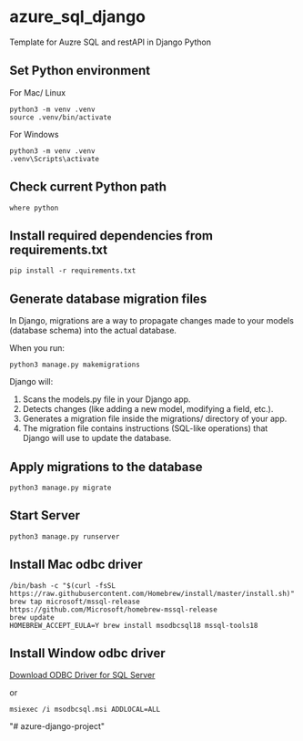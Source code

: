 # azure_sql_django

Template for Auzre SQL and restAPI in Django Python

## Set Python environment

For Mac/ Linux
```
python3 -m venv .venv  
source .venv/bin/activate 
```

For Windows
```
python3 -m venv .venv  
.venv\Scripts\activate
```

## Check current Python path

```
where python
```

## Install required dependencies from requirements.txt

```
pip install -r requirements.txt
```

## Generate database migration files
In Django, migrations are a way to propagate changes made to your models (database schema) into the actual database.

When you run:
```
python3 manage.py makemigrations
```

Django will:
1. Scans the models.py file in your Django app.
2. Detects changes (like adding a new model, modifying a field, etc.).
3. Generates a migration file inside the migrations/ directory of your app.
4. The migration file contains instructions (SQL-like operations) that Django will use to update the database.
   
## Apply migrations to the database

```
python3 manage.py migrate
```
## Start Server

```
python3 manage.py runserver
```

## Install Mac odbc driver

```
/bin/bash -c "$(curl -fsSL https://raw.githubusercontent.com/Homebrew/install/master/install.sh)"
brew tap microsoft/mssql-release https://github.com/Microsoft/homebrew-mssql-release
brew update
HOMEBREW_ACCEPT_EULA=Y brew install msodbcsql18 mssql-tools18
```

## Install Window odbc driver
[Download ODBC Driver for SQL Server](https://learn.microsoft.com/en-us/sql/connect/odbc/download-odbc-driver-for-sql-server?view=sql-server-ver16)  

or

```
msiexec /i msodbcsql.msi ADDLOCAL=ALL
```
"# azure-django-project" 
